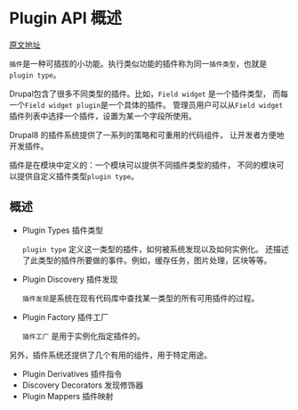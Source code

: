 # Plugin API 概述

[原文地址](https://www.drupal.org/docs/8/api/plugin-api/plugin-api-overview)

`插件`是一种可插拔的小功能。执行类似功能的插件称为同一`插件类型`，也就是`plugin type`。

Drupal包含了很多不同类型的插件。比如，`Field widget` 是一个插件类型，
而每一个`Field widget plugin`是一个具体的插件。
管理员用户可以从`Field widget`插件列表中选择一个插件，设置为某一个字段所使用。

Drupal8 的插件系统提供了一系列的策略和可重用的代码组件，
让开发者方便地开发插件。

插件是在模块中定义的：一个模块可以提供不同插件类型的插件，
不同的模块可以提供自定义插件类型`plugin type`。

## 概述
- Plugin Types 插件类型

  `plugin type` 定义这一类型的插件，如何被系统发现以及如何实例化。
  还描述了此类型的插件所要做的事件。例如，缓存任务，图片处理，区块等等。
  
- Plugin Discovery 插件发现

  `插件发现`是系统在现有代码库中查找某一类型的所有可用插件的过程。

- Plugin Factory 插件工厂

  `插件工厂` 是用于实例化指定插件的。
  
另外，插件系统还提供了几个有用的组件，用于特定用途。

- Plugin Derivatives 插件指令
- Discovery Decorators 发现修饰器
- Plugin Mappers 插件映射


